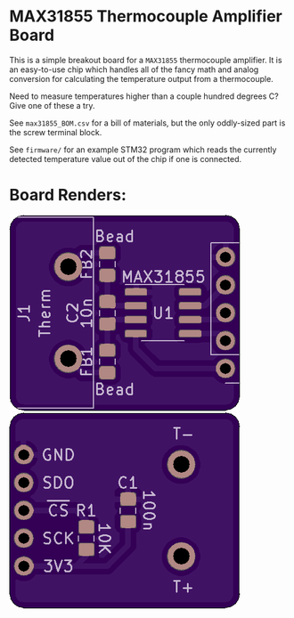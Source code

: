 # MAX31855 Thermocouple Amplifier Board

This is a simple breakout board for a `MAX31855` thermocouple amplifier. It is an easy-to-use chip which handles all of the fancy math and analog conversion for calculating the temperature output from a thermocouple.

Need to measure temperatures higher than a couple hundred degrees C? Give one of these a try.

See `max31855_BOM.csv` for a bill of materials, but the only oddly-sized part is the screw terminal block.

See `firmware/` for an example STM32 program which reads the currently detected temperature value out of the chip if one is connected.

# Board Renders:

![Board Top](renders/render_top.png)
![Board Bottom](renders/render_bot.png)
